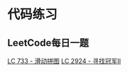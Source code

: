 # 代码练习

## LeetCode每日一题
[LC 733 - 滑动拼图](LC_daily_question/LC733.md)
[LC 2924 - 寻找冠军II](LC_daily_question/LC2924.md)